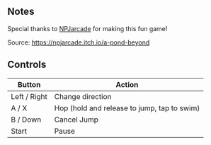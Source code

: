 ## Notes

Special thanks to [NPJarcade](https://npjarcade.itch.io/) for making this fun game!

Source: https://npjarcade.itch.io/a-pond-beyond

## Controls

| Button | Action |
|--|--| 
|Left / Right|Change direction|
|A / X|Hop (hold and release to jump, tap to swim)|
|B / Down|Cancel Jump|
|Start|Pause|


